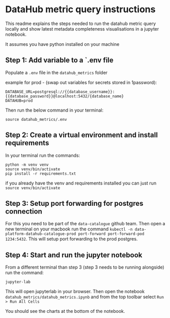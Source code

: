 # DataHub metric query instructions

This readme explains the steps needed to run the datahub metric query locally and show latest metadata completeness visualisations in a jupyter notebook.

It assumes you have python installed on your machine

## Step 1: Add variable to a `.env file
Populate a `.env` file in the `datahub_metrics` folder

example for prod - (swap out variables for secrets stored in 1password):

```
DATABASE_URL=postgresql://{{database_username}}:{{database_password}}@localhost:5432/{database_name}
DATAHUB=prod
```

Then run the below command in your terminal:
```
source datahub_metrics/.env
````

## Step 2: Create a virtual environment and install requirements
In your terminal run the commands:
```
python -m venv venv
source venv/bin/activate
pip install -r requirements.txt
```

if you already have the venv and requirements installed you can just run `source venv/bin/activate`

## Step 3: Setup port forwarding for postgres connection
For this you need to be part of the `data-catalogue` github team. Then open a new terminal on your macbook run the command `kubectl -n data-platform-datahub-catalogue-prod port-forward port-forward-pod 1234:5432`. This will setup port forwarding to the prod postgres.

## Step 4: Start and run the jupyter notebook
From a different terminal than step 3 (step 3 needs to be running alongside) run the command:
```
jupyter-lab
```
This will open jupyterlab in your browser. Then open the notebook `datahub_metrics/datahub_metrics.ipynb` and from the top toolbar select `Run > Run All Cells`

You should see the charts at the bottom of the notebook.
